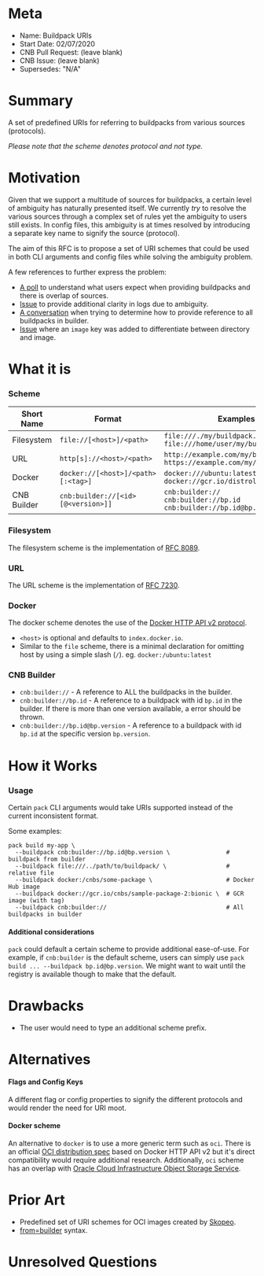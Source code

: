 # Meta
[meta]: #meta
- Name: Buildpack URIs
- Start Date: 02/07/2020
- CNB Pull Request: (leave blank)
- CNB Issue: (leave blank)
- Supersedes: "N/A"

# Summary
[summary]: #summary

A set of predefined URIs for referring to buildpacks from various sources (protocols). 

_Please note that the scheme denotes protocol and not type._

# Motivation
[motivation]: #motivation

Given that we support a multitude of sources for buildpacks, a certain level of ambiguity has naturally presented
itself. We currently _try_ to resolve the various sources through a complex set of rules yet the ambiguity to users
still exists. In config files, this ambiguity is at times resolved by introducing a separate key name to signify
the source (protocol).

The aim of this RFC is to propose a set of URI schemes that could be used in both CLI arguments and config files
while solving the ambiguity problem.

A few references to further express the problem:

- [A poll](https://buildpacks.slack.com/archives/C94UJCNV6/p1580920669081100) to understand what users expect when
providing buildpacks and there is overlap of sources.
- [Issue](https://github.com/buildpacks/pack/issues/489) to provide additional clarity in logs due to ambiguity. 
- [A conversation](https://buildpacks.slack.com/archives/CJ6B92ZSB/p1578502454017000) when trying to determine how to
provide reference to all buildpacks in builder.
- [Issue](https://github.com/buildpacks/pack/issues/376) where an `image` key was added to differentiate between
directory and image. 
 
# What it is
[what-it-is]: #what-it-is

### Scheme

| Short Name | Format | Examples |
|--- |--- |--- |
| Filesystem | `file://[<host>]/<path>` | `file:///./my/buildpack.tgz`<br>`file:///home/user/my/buildpack.tgz`
| URL | `http[s]://<host>/<path>` | `http://example.com/my/buildpack.tgz`<br>`https://example.com/my/buildpack.tgz`  
| Docker | `docker://[<host>]/<path>[:<tag>]` | `docker:///ubuntu:latest`<br>`docker://gcr.io/distroless/nodejs` 
| CNB Builder | `cnb:builder://[<id>[@<version>]]` | `cnb:builder://`<br>`cnb:builder://bp.id`<br>`cnb:builder://bp.id@bp.version`


### Filesystem

The filesystem scheme is the implementation of [RFC 8089](https://tools.ietf.org/html/rfc8089).

### URL

The URL scheme is the implementation of [RFC 7230](https://tools.ietf.org/html/rfc7230#section-2.7.1).

### Docker

The docker scheme denotes the use of the [Docker HTTP API v2 protocol](https://docs.docker.com/registry/spec/api/).

- `<host>` is optional and defaults to `index.docker.io`.
- Similar to the `file` scheme, there is a minimal declaration for omitting host by using a simple slash (`/`). 
eg. `docker:/ubuntu:latest`

### CNB Builder

- `cnb:builder://` - A reference to ALL the buildpacks in the builder.
- `cnb:builder://bp.id` - A reference to a buildpack with id `bp.id` in the builder. If there is more than one version
available, a error should be thrown.
- `cnb:builder://bp.id@bp.version` - A reference to a buildpack with id `bp.id` at the specific version `bp.version`.

# How it Works
[how-it-works]: #how-it-works

### Usage

Certain `pack` CLI arguments would take URIs supported instead of the current inconsistent format.

Some examples:

```shell script
pack build my-app \
  --buildpack cnb:builder://bp.id@bp.version \                # buildpack from builder
  --buildpack file:///../path/to/buildpack/ \                 # relative file
  --buildpack docker:/cnbs/some-package \                     # Docker Hub image
  --buildpack docker://gcr.io/cnbs/sample-package-2:bionic \  # GCR image (with tag)
  --buildpack cnb:builder://                                  # All buildpacks in builder
```   

#### Additional considerations

`pack` could default a certain scheme to provide additional ease-of-use. For example,
if  `cnb:builder` is the default scheme, users can simply use `pack build ... --buildpack bp.id@bp.version`. We might
want to wait until the registry is available though to make that the default.
# Drawbacks
[drawbacks]: #drawbacks

- The user would need to type an additional scheme prefix.

# Alternatives
[alternatives]: #alternatives

#### Flags and Config Keys

A different flag or config properties to signify the different protocols and would render the need for
URI moot.

#### Docker scheme

An alternative to `docker` is to use a more generic term such as `oci`. There is an official
[OCI distribution spec](https://github.com/opencontainers/distribution-spec/blob/master/spec.md) based on Docker HTTP
API v2 but it's direct compatibility would require additional research. Additionally, `oci` scheme has an overlap with
[Oracle Cloud Infrastructure Object Storage Service](https://docs.cloud.oracle.com/en-us/iaas/tools/hdfs/2.9.2.1/). 


# Prior Art
[prior-art]: #prior-art

- Predefined set of URI schemes for OCI images created by [Skopeo](https://github.com/containers/skopeo).
- [from=builder](https://github.com/buildpacks/pack/pull/450#issue-361762357) syntax.

# Unresolved Questions
[unresolved-questions]: #unresolved-questions